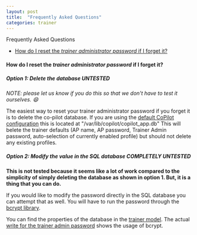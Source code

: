 ```yaml
---
layout: post
title:  "Frequently Asked Questions"
categories: trainer
---
```


Frequently Asked Questions

* [How do I reset the *trainer administrator password* if I forget it?](https://github.com/OpenInternet/co-pilot/wiki/FAQ#how-do-i-reset-the-trainer-administrator-password-if-i-forget-it)

#### How do I reset the *trainer administrator password* if I forget it?

##### Option 1: Delete the database **UNTESTED**

*NOTE: please let us know if you do this so that we don't have to test it ourselves. :smile:*

The easiest way to reset your trainer administrator password if you forget it is to delete the co-pilot database. If you are using the [default CoPilot configuration](https://github.com/OpenInternet/co-pilot/blob/master/templates/base_config.py#L8) this is located at "/var/lib/copilot/copilot_app.db" This will belete the trainer defaults (AP name, AP password, Trainer Admin password, auto-selection of currently enabled profile) but should not delete any existing profiles.

##### Option 2: Modify the value in the SQL database **COMPLETELY UNTESTED**

**This is not tested because it seems like a lot of work compared to the simplicity of simply deleting the database as shown in option 1. But, it is a thing that you can do.**

If you would like to modify the password directly in the SQL database you can attempt that as well. You will have to run the password through the [bcrypt library](https://flask-bcrypt.readthedocs.org/en/latest/).

You can find the properties of the database in the [trainer model](https://github.com/OpenInternet/co-pilot/blob/master/copilot/models/trainer.py#L46-L69). The actual [write for the trainer admin password](https://github.com/OpenInternet/co-pilot/blob/master/copilot/models/trainer.py#L103-L105) shows the usage of bcrypt.
